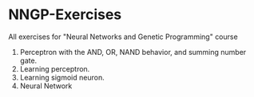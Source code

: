 # NNGP-Exercises
All exercises for "Neural Networks and Genetic Programming" course

1. Perceptron with the AND, OR, NAND behavior, and summing number gate.
2. Learning perceptron. 
3. Learning sigmoid neuron. 
4. Neural Network
